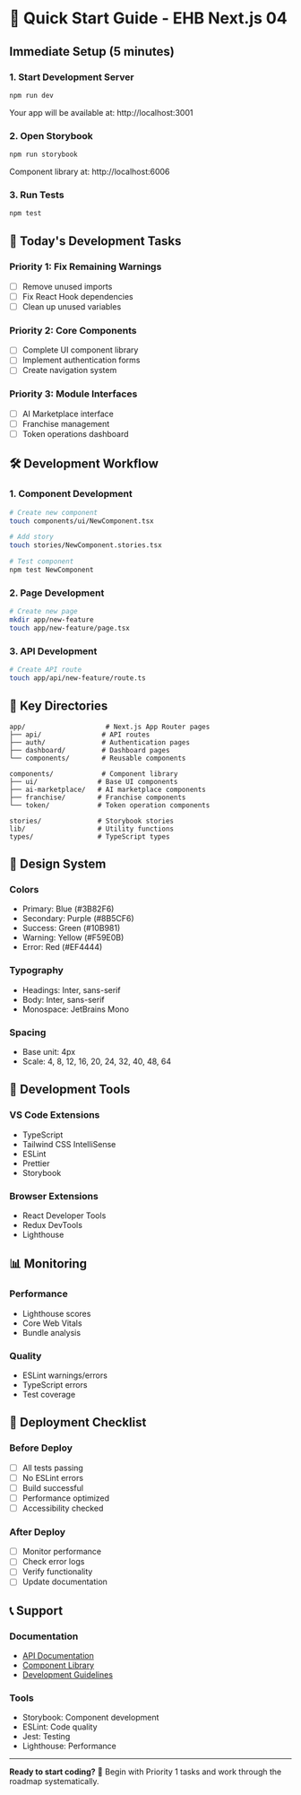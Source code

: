 # 🚀 Quick Start Guide - EHB Next.js 04

## Immediate Setup (5 minutes)

### 1. Start Development Server

```bash
npm run dev
```

Your app will be available at: http://localhost:3001

### 2. Open Storybook

```bash
npm run storybook
```

Component library at: http://localhost:6006

### 3. Run Tests

```bash
npm test
```

## 🎯 Today's Development Tasks

### Priority 1: Fix Remaining Warnings

- [ ] Remove unused imports
- [ ] Fix React Hook dependencies
- [ ] Clean up unused variables

### Priority 2: Core Components

- [ ] Complete UI component library
- [ ] Implement authentication forms
- [ ] Create navigation system

### Priority 3: Module Interfaces

- [ ] AI Marketplace interface
- [ ] Franchise management
- [ ] Token operations dashboard

## 🛠️ Development Workflow

### 1. Component Development

```bash
# Create new component
touch components/ui/NewComponent.tsx

# Add story
touch stories/NewComponent.stories.tsx

# Test component
npm test NewComponent
```

### 2. Page Development

```bash
# Create new page
mkdir app/new-feature
touch app/new-feature/page.tsx
```

### 3. API Development

```bash
# Create API route
touch app/api/new-feature/route.ts
```

## 📁 Key Directories

```
app/                    # Next.js App Router pages
├── api/               # API routes
├── auth/              # Authentication pages
├── dashboard/         # Dashboard pages
└── components/        # Reusable components

components/            # Component library
├── ui/               # Base UI components
├── ai-marketplace/   # AI marketplace components
├── franchise/        # Franchise components
└── token/            # Token operation components

stories/              # Storybook stories
lib/                  # Utility functions
types/                # TypeScript types
```

## 🎨 Design System

### Colors

- Primary: Blue (#3B82F6)
- Secondary: Purple (#8B5CF6)
- Success: Green (#10B981)
- Warning: Yellow (#F59E0B)
- Error: Red (#EF4444)

### Typography

- Headings: Inter, sans-serif
- Body: Inter, sans-serif
- Monospace: JetBrains Mono

### Spacing

- Base unit: 4px
- Scale: 4, 8, 12, 16, 20, 24, 32, 40, 48, 64

## 🔧 Development Tools

### VS Code Extensions

- TypeScript
- Tailwind CSS IntelliSense
- ESLint
- Prettier
- Storybook

### Browser Extensions

- React Developer Tools
- Redux DevTools
- Lighthouse

## 📊 Monitoring

### Performance

- Lighthouse scores
- Core Web Vitals
- Bundle analysis

### Quality

- ESLint warnings/errors
- TypeScript errors
- Test coverage

## 🚀 Deployment Checklist

### Before Deploy

- [ ] All tests passing
- [ ] No ESLint errors
- [ ] Build successful
- [ ] Performance optimized
- [ ] Accessibility checked

### After Deploy

- [ ] Monitor performance
- [ ] Check error logs
- [ ] Verify functionality
- [ ] Update documentation

## 📞 Support

### Documentation

- [API Documentation](./api-documentation.md)
- [Component Library](./component-guide.md)
- [Development Guidelines](./development-guidelines.md)

### Tools

- Storybook: Component development
- ESLint: Code quality
- Jest: Testing
- Lighthouse: Performance

---

**Ready to start coding?** 🎉
Begin with Priority 1 tasks and work through the roadmap systematically.
